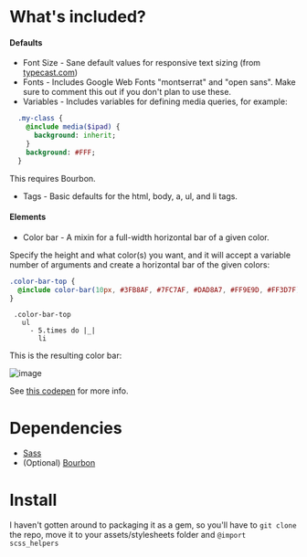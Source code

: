 # What's included?

#### Defaults

* Font Size - Sane default values for responsive text sizing (from [typecast.com](http://typecast.com/blog/a-more-modern-scale-for-web-typography))
* Fonts - Includes Google Web Fonts "montserrat" and "open sans".  Make sure to comment
this out if you don't plan to use these.
* Variables - Includes variables for defining media queries, for example:

```sass
  .my-class {
    @include media($ipad) {
      background: inherit;
    }
    background: #FFF;
  }
```

This requires Bourbon.

* Tags - Basic defaults for the html, body, a, ul, and li tags.

#### Elements

* Color bar - A mixin for a full-width horizontal bar of a given color.

Specify the height and what color(s) you want, and it will accept a variable number
of arguments and create a horizontal bar of the given colors:

```scss
.color-bar-top {
  @include color-bar(10px, #3FB8AF, #7FC7AF, #DAD8A7, #FF9E9D, #FF3D7F);
}
```

```slim
 .color-bar-top
   ul
     - 5.times do |_|
       li
```

This is the resulting color bar:   

![image](https://cloud.githubusercontent.com/assets/6726985/13217337/1cc78922-d9a5-11e5-9f41-9405c5a0e0c6.png)

See [this codepen](http://codepen.io/etdev/pen/KVjode?editors=1100) for more info.

# Dependencies
* [Sass](https://github.com/sass/sass)
* (Optional) [Bourbon](https://github.com/thoughtbot/bourbon)

# Install

I haven't gotten around to packaging it as a gem, so you'll have to `git clone`
the repo, move it to your assets/stylesheets folder and `@import scss_helpers`
